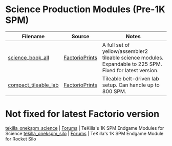 # Science Production Modules (Pre-1K SPM)

Filename | Source | Notes
--- | --- | ---
[science_book_all](science_book_all.txt) | [FactorioPrints](https://factorioprints.com/view/-LV4ZJpfgpKKUkyodKiz) | A full set of yellow/assembler2 tileable science modules.  Expandable to 225 SPM.  Fixed for latest version.
[compact_tileable_lab](compact_tileable_lab.txt) | [FactorioPrints](https://factorioprints.com/view/-LWczk9fCcY2yHHCuLKN) | Tileable belt-driven lab setup.  Can handle up to 800 SPM.

# Not fixed for latest Factorio version

[tekilla_onekspm_science](tekilla_onekspm_science.txt) | [Forums](https://forums.factorio.com/viewtopic.php?f=202&t=68139) | TeKilla's 1K SPM Endgame Modules for Science
[tekilla_onekspm_silo](tekilla_onekspm_silo.txt) | [Forums](https://forums.factorio.com/viewtopic.php?f=202&t=68139) | TeKilla's 1K SPM Endgame Module for Rocket Silo
